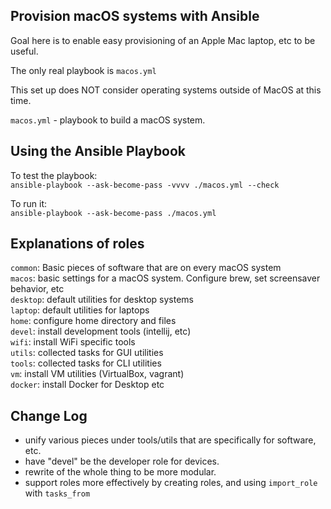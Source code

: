 Provision macOS systems with Ansible
----

Goal here is to enable easy provisioning of an Apple Mac laptop, etc to be useful.

The only real playbook is `macos.yml`

This set up does NOT consider operating systems outside of MacOS at this time.

`macos.yml` - playbook to build a macOS system. 

Using the Ansible Playbook
----
To test the playbook:  
    `ansible-playbook --ask-become-pass -vvvv ./macos.yml --check`

To run it:  
    `ansible-playbook --ask-become-pass ./macos.yml`

Explanations of roles
----
`common`: Basic pieces of software that are on every macOS system  
`macos`: basic settings for a macOS system. Configure brew, set screensaver behavior, etc  
`desktop`: default utilities for desktop systems  
`laptop`: default utilities for laptops  
`home`: configure home directory and files  
`devel`: install development tools (intellij, etc)  
`wifi`:  install WiFi specific tools  
`utils`: collected tasks for GUI utilities  
`tools`: collected tasks for CLI utilities  
`vm`: install VM utilities (VirtualBox, vagrant)  
`docker`: install Docker for Desktop etc  



Change Log
----
- unify various pieces under tools/utils that are specifically for software, etc.
- have "devel" be the developer role for devices.
- rewrite of the whole thing to be more modular.
- support roles more effectively by creating roles, and using `import_role` with `tasks_from`

